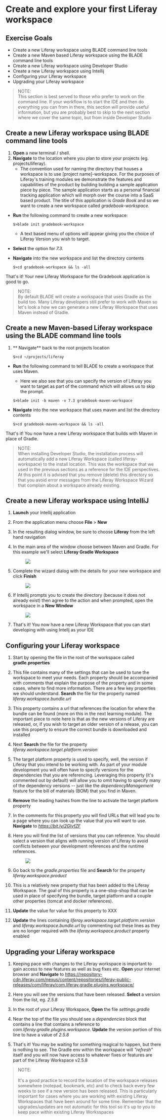 # Create and explore your first Liferay workspace

<div class="ahead">

## Exercise Goals

- Create a new Liferay workspace using BLADE command line tools
- Create a new Maven based Liferay workspace using the BLADE command line tools
- Create a new Liferay workspace using Developer Studio
- Create a new Liferay workspace using Intellij
- Configuring your Liferay workspace
- Upgrading your Liferay workspace

</div>

> NOTE: <br/>
> This section is best served to those who prefer to work on the command line. If your workflow is to start the IDE and then do everything you can from in there, this section will provide useful information, but you are probably best to skip to the next section where we cover the same topic, but from inside Developer Studio

## Create a new Liferay workspace using BLADE command line tools
1. **Open** a new terminal / shell.
2. **Navigate** to the location where you plan to store your projects (eg. projects/liferay).
    * The convention used for naming the directory that houses a workspace is to use [project name]-workspace. For the purposes of Liferay's training modules we demonstrate the features and capabilities of the product by building building a sample application piece by piece. The sample application starts as a personal financial tracking application which will morph over the course into a SaaS based product. The title of this application is _Grade Book_ and so we want to create a new workspace called _gradebook-workspace_.
* **Run** the following command to create a new workspace:

    `$>blade init gradebook-workspace`

    * A text based menu of options will appear giving you the choice of Liferay Version you wish to target.
* **Select** the option for _7.3_.
* **Navigate** into the new workspace and list the directory contents

    `$>cd gradebook-workspace && ls -all`

That's it! Your new Liferay Workspace for the Gradebook application is good to go.

> NOTE: <br />
> By default BLADE will create a workspace that uses Gradle as the build too. Many Liferay developers still 
prefer to work with Maven so let's look a how we can generate a new Liferay Workspace that uses Maven
instead of Gradle.

## Create a new Maven-based Liferay workspace using the BLADE command line tools
1. ** Navigate** back to the root projects location

    `$>cd ~/projects/liferay`

* **Run** the following command to tell BLADE to create a workspace that uses Maven.
    * Here we also see that you can specify the version of Liferay you want to target as part of the command which will allows us to skip the prompt.

    `$>blade init -b maven -v 7.3 gradebook-maven-workspace` 
    
* **Navigate** into the new workspace that uses maven and list the directory contents
   
    `$>cd gradebook-maven-workspace && ls -all`
   
That's it! You now have a new Liferay workspace that builds with Maven in place of Gradle.

> NOTE: <br/>
> When installing Developer Studio, the installation process will automatically add a new Liferay Workspace
(called liferay-workspace) to the install location. This was the workspace that we used in the previous sections
as a reference for the IDE perspectives. At this point it is advised that you remove (delete) this directory
so that you avoid error messages from the Liferay Workspace Wizard that complain about a workspace already
existing. 

<!--
## Create a new Liferay workspace using Developer Studio
1. **Launch** Liferay Developer Studio
2. **Choose** to create a **New Liferay Workspace**
* **Type** _gradebook-workspace_ for the name
* **Change** the versions to 7.3.

    > NOTE: <br />
    > Notice that there is an option here for being able to choose between creating a workspace based on the
    Gradle build tooling, or generated the workspace so that it uses Maven.

4. **Click** _Finish_ to complete the setup process.
5. Once complete the screen should reload and you should now be on the workbench for the Gradebook Liferay Workspace

    <figure>
        <img src="../images/01-04__03-new-workspace-piggybank-worksbench.png"/>
    </figure>
-->

## Create a new Liferay workspace using IntelliJ

1. **Launch** your Intellij application

2. From the application menu choose **File** > **New** 

3. In the resulting dialog window, be sure to choose **Liferay** from the left hand navigation

4. In the main area of the window choose between Maven and Gradle. For this example we'll select
**Liferay Gradle Workspace**

    <figure>
        <img src="../images/01-04__04-intellij-new-workspace.png"/>
    </figure>

5. Complete the wizard dialog with the details for your new workspace and click **Finish** 

    <figure>
        <img src="../images/01-04__05-intellij-new-workspace-wizard.png"/>
    </figure>

6. If Intellij prompts you to create the directory (because it does not already exist) then agree to the action
and when prompted, open the workspace in a **New Window**

    <figure>
        <img src="../images/01-04__06-intellij-new-piggybank-workspace.png"/>
    </figure>

7. That's it! You now have a new Liferay Workspace that you can start developing with using Intellj as your IDE


## Configuring your Liferay workspace

1. Start by opening the file in the root of the workspace called **gradle.properties**

2. This file contains many of the settings that can be used to tune the workspace to meet your needs. Each property
should be accompanied with comments that explain the purpose of the property and in some cases, where to 
find more information. There are a few key properties we should understand. **Search** the file for the property 
named *liferay.workspace.bundle.url*

3. This property contains a url that references the location for where the bundle can be found (more on this in 
the next learning module). The important piece to note here is that as the new versions of Liferay are released,
or, if you wish to target an older version of a release, you can use this property to ensure the correct bundle
is downloaded and installed

4. Next **Search** the file for the property *liferay.workspace.target.platform.version*

5. The target platform property is used to specify, well, the version if Liferay that you intend to be working 
with. As part of your module development you will often have to specify versions for the dependencies that you
are referencing. Leveraging this property (it's commented out by default) will allow you to omit having to specify
many of the dependency versions -- just like the *dependencyManagement* feature for the bill of materials (BOM)
that you find in Maven.

6. **Remove** the leading hashes from the line to activate the target platform property

7. In the comments for this property you will find URLs that will lead you to a page where you can look up 
the value that you will want to use. **Navigate** to *https://bit.ly/2GIyfZF*

8. Here you will find the list of versions that you can reference. You should select a version that aligns with
running version of Liferay to avoid conflicts between your development references and the runtime references.

    <figure>
        <img src="../images/01-04__07-nexus-repository.png"/>
    </figure>

9. Go back to the *gradle.properties* file and **Search** for the property *liferay.workspace.product*

10. This is a relatively new property that has been added to the Liferay Workspace. The goal of this property 
is a one-stop-shop that can be used in place of specifying the bundle, target platform and a couple other
properties (tomcat and docker references). 

11. **Update** the value for value for this property to XXX

12. **Update** the lines containing *liferay.workspace.target.platform.version* and *liferay.workspace.bundle.url*
by commenting out these lines as they are no longer required with the *liferay.workspace.product* property enabled


## Upgrading your Liferay workspace

1. Keeping pace with changes to the Liferay workspace is important to gain access to new features as well as 
bug fixes etc. **Open** your internet browser and **Navigate** to 
https://repository-cdn.liferay.com/nexus/content/repositories/liferay-public-releases/com/liferay/com.liferay.gradle.plugins.workspace/

2. Here you will see the versions that have been released. **Select** a version from the list, eg. *2.5.8*

3. In the root of your Liferay Workspace, **Open** the file *settings.gradle*

4. Near the top of the file you should see a *dependencies* block that contains a line that contains a reference
to *com.liferay.gradle.plugins.workspace*. **Update** the version portion of this line to have a value of 
*2.5.8*

5. That's it! You may be waiting for something magical to happen, but there is nothing to see. The Gradle 
env within the workspace will *"refresh"* itself and you will now have access to whatever fixes or features 
are part of the Liferay Workspace v2.5.8

> NOTE: <br/><br/>
> It's a good practice to record the location of the workspace releases somewhere (notepad, bookmark, etc)
and to check back every few weeks to see if a new version has been released. This is particularly important
for cases where you are working with existing Liferay Workspaces that have been around for some time. Remember
that the upgrades/updates are not automatic for this tool so it's up to you to keep pace within existing 
Liferay Worksspaces

